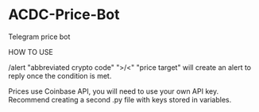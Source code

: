 # ACDC-Price-Bot
Telegram price bot 

HOW TO USE

/alert "abbreviated crypto code" ">/<" "price target" will create an alert to reply once the condition is met. 

Prices use Coinbase API, you will need to use your own API key. Recommend creating a second .py file with keys stored in variables.
